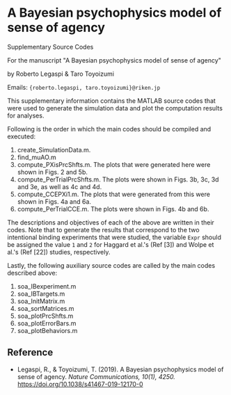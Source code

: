 # A Bayesian psychophysics model of sense of agency

Supplementary Source Codes

For the manuscript "A Bayesian psychophysics model of sense of agency"

by Roberto Legaspi & Taro Toyoizumi

Emails: `{roberto.legaspi, taro.toyoizumi}@riken.jp`

This supplementary information contains the MATLAB source codes that were used to generate the simulation data and plot the computation results for analyses.

Following is the order in which the main codes should be compiled and executed:

1. create_SimulationData.m.
2. find_muAO.m
3. compute_PXisPrcShfts.m.
   The plots that were generated here were shown in Figs. 2 and 5b.
4. compute_PerTrialPrcShfts.m.
   The plots were shown in Figs. 3b, 3c, 3d and 3e, as well as 4c and 4d.
5. compute_CCEPXi1.m.
   The plots that were generated from this were shown in Figs. 4a and 6a.
6. compute_PerTrialCCE.m.
   The plots were shown in Figs. 4b and 6b.

The descriptions and objectives of each of the above are written in their codes.
Note that to generate the results that correspond to the two intentional binding experiments that were studied, the variable `Expr` should be assigned the value `1` and `2` for Haggard et al.'s (Ref [3]) and Wolpe et al.'s (Ref [22]) studies, respectively.

Lastly, the following auxiliary source codes are called by the main codes described above:

1. soa_IBexperiment.m
2. soa_IBTargets.m
3. soa_InitMatrix.m
4. soa_sortMatrices.m
5. soa_plotPrcShfts.m
6. soa_plotErrorBars.m
7. soa_plotBehaviors.m


## Reference

- Legaspi, R., & Toyoizumi, T. (2019).
  A Bayesian psychophysics model of sense of agency.
  _Nature Communications, 10(1), 4250._
  <https://doi.org/10.1038/s41467-019-12170-0>


